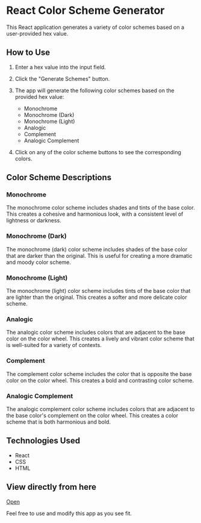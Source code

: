 # React Color Scheme Generator

This React application generates a variety of color schemes based on a user-provided hex value.

## How to Use

1. Enter a hex value into the input field.
2. Click the "Generate Schemes" button.
3. The app will generate the following color schemes based on the provided hex value:

   - Monochrome
   - Monochrome (Dark)
   - Monochrome (Light)
   - Analogic
   - Complement
   - Analogic Complement
   
4. Click on any of the color scheme buttons to see the corresponding colors.

## Color Scheme Descriptions

### Monochrome

The monochrome color scheme includes shades and tints of the base color. This creates a cohesive and harmonious look, with a consistent level of lightness or darkness.

### Monochrome (Dark)

The monochrome (dark) color scheme includes shades of the base color that are darker than the original. This is useful for creating a more dramatic and moody color scheme.

### Monochrome (Light)

The monochrome (light) color scheme includes tints of the base color that are lighter than the original. This creates a softer and more delicate color scheme.

### Analogic

The analogic color scheme includes colors that are adjacent to the base color on the color wheel. This creates a lively and vibrant color scheme that is well-suited for a variety of contexts.

### Complement

The complement color scheme includes the color that is opposite the base color on the color wheel. This creates a bold and contrasting color scheme.

### Analogic Complement

The analogic complement color scheme includes colors that are adjacent to the base color's complement on the color wheel. This creates a color scheme that is both harmonious and bold.


## Technologies Used

- React
- CSS
- HTML

## View directly from here
[Open](https://colorch.netlify.app/)

Feel free to use and modify this app as you see fit.

